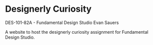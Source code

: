 # Designerly Curiosity

DES-101-82A - Fundamental Design Studio
Evan Sauers

A website to host the designerly curiosity assignment for Fundamental Design Studio.
